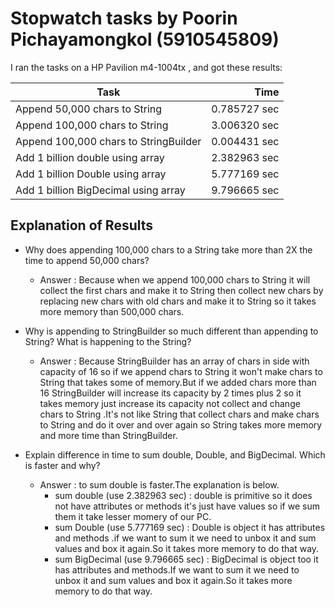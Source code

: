 # Stopwatch tasks by Poorin Pichayamongkol (5910545809)

I ran the tasks on a HP Pavilion m4-1004tx , and got these results:

Task                                  | Time
--------------------------------------|--------------:
Append  50,000 chars to String        |  0.785727 sec
Append 100,000 chars to String        |  3.006320 sec
Append 100,000 chars to StringBuilder |  0.004431 sec
Add 1 billion double using array      |  2.382963 sec
Add 1 billion Double using array      |  5.777169 sec
Add 1 billion BigDecimal using array  |  9.796665 sec 

## Explanation of Results

* Why does appending 100,000 chars to a String take more than 2X the time to append 50,000 chars?
	* Answer : Because when we append 100,000 chars to String it will collect the first chars and make it to String then collect new chars by replacing new chars with old chars and make it to String so it takes more memory than 500,000 chars.

* Why is appending to StringBuilder so much different than appending to String?  What is happening to the String? 
	* Answer : Because StringBuilder has an array of chars in side with capacity of 16 so if we append chars to String it won't make chars to String that takes some of memory.But if we added chars more than 16 StringBuilder will increase its capacity by 2 times plus 2 so it takes memory just increase its capacity not collect and change chars to String .It's not like String that collect chars and make chars to String and do it over and over again so String takes more memory and more time than StringBuilder.

* Explain difference in time to sum double, Double, and BigDecimal.  Which is faster and why?    
	* Answer : to sum double is faster.The explanation is below.
		* sum double (use 2.382963 sec) : double is primitive so it does not have attributes or methods it's just have values so if we sum them it take lesser momery of our PC.
		* sum Double (use 5.777169 sec) : Double is object it has attributes and methods .if we want to sum it we need to unbox it and sum values and box it again.So it takes more memory to do that way.
		* sum BigDecimal (use 9.796665 sec) : BigDecimal is object too it has attributes and methods.If we want to sum it we need to unbox it and sum values and box it again.So it takes more memory to do that way.
 
	